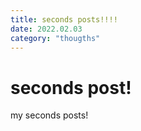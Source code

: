 ```yaml
---
title: seconds posts!!!!
date: 2022.02.03
category: "thougths"
---
```


# seconds post!

my seconds posts!

